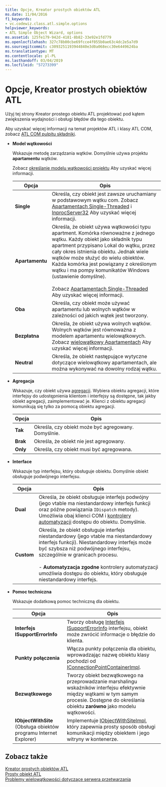 ```yaml
---
title: Opcje, Kreator prostych obiektów ATL
ms.date: 11/04/2016
f1_keywords:
- vc.codewiz.class.atl.simple.options
helpviewer_keywords:
- ATL Simple Object Wizard, options
ms.assetid: 125fe179-942d-4181-8b82-33e92e1fd779
ms.openlocfilehash: 327c78b00cbe69fcce4f055b0ae63c4dc2e5a7d9
ms.sourcegitcommit: c3093251193944840e3d0a068ecc30e6449624ba
ms.translationtype: MT
ms.contentlocale: pl-PL
ms.lasthandoff: 03/04/2019
ms.locfileid: "57273399"
---
```

# <a name="options-atl-simple-object-wizard"></a>Opcje, Kreator prostych obiektów ATL

Użyj tej strony Kreator prostego obiektu ATL projektować pod kątem zwiększenia wydajności i obsługi błędów dla tego obiektu.

Aby uzyskać więcej informacji na temat projektów ATL i klasy ATL COM, zobacz [ATL COM pulpitu składniki](../../atl/atl-com-desktop-components.md).

- **Model wątkowości**

   Wskazuje metodę zarządzania wątków. Domyślnie używa projektu **apartamentu** wątków.

   Zobacz [określanie modelu wątkowości projektu](../../atl/specifying-the-threading-model-for-a-project-atl.md) Aby uzyskać więcej informacji.

   |Opcja|Opis|
   |------------|-----------------|
   |**Single**|Określa, czy obiekt jest zawsze uruchamiany w podstawowym wątku com. Zobacz [Apartamentach Single-Threaded](/windows/desktop/com/single-threaded-apartments) i [InprocServer32](/windows/desktop/com/inprocserver32) Aby uzyskać więcej informacji.|
   |**Apartamentu**|Określa, że obiekt używa wątkowości typu apartment. Komórka równoważne z jednego wątku. Każdy obiekt jako składnik typu apartment przypisano Lokal do wątku, przez cały okres istnienia obiektu. Jednak wiele wątków może służyć do wielu obiektów. Każda komórka jest powiązany z określonym wątku i ma pompy komunikatów Windows (ustawienie domyślne).<br /><br /> Zobacz [Apartamentach Single-Threaded](/windows/desktop/com/single-threaded-apartments) Aby uzyskać więcej informacji.|
   |**Oba**|Określa, czy obiekt może używać apartamentu lub wolnych wątków w zależności od jakich wątek jest tworzony.|
   |**Bezpłatna**|Określa, że obiekt używa wolnych wątków. Wolnych wątków jest równoważna z modelem apartamentu wielowątkowych. Zobacz [wielowątkowy Apartamentach](/windows/desktop/com/multithreaded-apartments) Aby uzyskać więcej informacji.|
   |**Neutral**|Określa, że obiekt następujące wytyczne dotyczące wielowątkowy apartamentach, ale można wykonywać na dowolny rodzaj wątku.|

- **Agregacja**

   Wskazuje, czy obiekt używa [agregacji](/windows/desktop/com/aggregation). Wybiera obiektu agregacji, które interfejsy do udostępnienia klientom i interfejsy są dostępne, tak jakby obiekt agregacji, zaimplementować je. Klienci z obiektu agregacji komunikują się tylko za pomocą obiektu agregacji.

   |Opcja|Opis|
   |------------|-----------------|
   |**Tak**|Określa, czy obiekt może być agregowany. Domyślnie.|
   |**Brak**|Określa, że obiekt nie jest agregowany.|
   |**Only**|Określa, czy obiekt musi być agregowana.|

- **Interface**

   Wskazuje typ interfejsu, który obsługuje obiektu. Domyślnie obiekt obsługuje podwójnego interfejsu.

   |Opcja|Opis|
   |------------|-----------------|
   |**Dual**|Określa, że obiekt obsługuje interfejs podwójny (jego vtable ma niestandardowy interfejs funkcji oraz późne powiązania `IDispatch` metody). Umożliwia obaj klienci COM i [kontrolery automatyzacji](../../mfc/automation-clients.md) dostępu do obiektu. Domyślnie.|
   |**Custom**|Określa, że obiekt obsługuje interfejs niestandardowy (jego vtable ma niestandardowy interfejs funkcji). Niestandardowy interfejs może być szybsza niż podwójnego interfejsu, szczególnie w granicach procesu.<br /><br /> - **Automatyzacja zgodne** kontrolery automatyzacji umożliwia dostępu do obiektu, który obsługuje niestandardowy interfejs.|

- **Pomoc techniczna**

   Wskazuje dodatkową pomoc techniczną dla obiektu.

   |Opcja|Opis|
   |------------|-----------------|
   |**Interfejs ISupportErrorInfo**|Tworzy obsługę [Interfejs ISupportErrorInfo](../../atl/reference/isupporterrorinfoimpl-class.md) interfejsu, obiekt może zwrócić informacje o błędzie do klienta.|
   |**Punkty połączenia**|Włącza punkty połączenia dla obiektu, wprowadzając nazwę obiektu klasy pochodzi od [IConnectionPointContainerImpl](../../atl/reference/iconnectionpointcontainerimpl-class.md).|
   |**Bezwątkowego**|Tworzy obiekt bezwątkowego na przeprowadzanie marshalingu wskaźników interfejsu efektywnie między wątkami w tym samym procesie. Dostępne do określania obiektu **zarówno** jako modelu wątkowości.|
   |**IObjectWithSite** (Obsługa obiektów programu Internet Explorer)|Implementuje [IObjectWithSiteImpl](../../atl/reference/iobjectwithsiteimpl-class.md), który zapewnia prosty sposób obsługi komunikacji między obiektem i jego witryny w kontenerze.|

## <a name="see-also"></a>Zobacz także

[Kreator prostych obiektów ATL](../../atl/reference/atl-simple-object-wizard.md)<br/>
[Prosty obiekt ATL](../../atl/reference/adding-an-atl-simple-object.md)<br/>
[Problemy wielowątkowości dotyczące serwera przetwarzania](/windows/desktop/com/in-process-server-threading-issues)
